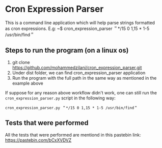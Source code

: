 # Cron Expression Parser

This is a command line application which will help parse strings formatted as cron expressions.
E.g: ~$ cron_expression_parser ＂*/15 0 1,15 * 1-5 /usr/bin/find＂

## Steps to run the program (on a linux os)
1. git clone https://github.com/mohammedzilani/cron_expression_parser.git
2. Under dist folder, we can find cron_expression_parser application
3. Run the program with the full path in the same way as mentioned in the example above

If suppose for any reason above workflow didn't work, one can still run the `cron_expression_parser.py` script in the following way:

`cron_expression_parser.py ＂*/15 0 1,15 * 1-5 /usr/bin/find＂`

## Tests that were performed
All the tests that were performed are mentiond in this pastebin link: https://pastebin.com/bCxXVDVZ

